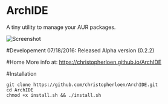 # ArchIDE
A tiny utility to manage your AUR packages.

<img src="https://s31.postimg.org/bw165z58r/demo.png" alt="Screenshot">

#Developement
07/18/2016: Released Alpha version (0.2.2)

#Home
More info at: https://christopherloen.github.io/ArchIDE

#Installation
```
git clone https://github.com/christopherloen/ArchIDE.git
cd ArchIDE
chmod +x install.sh && ./install.sh
```
